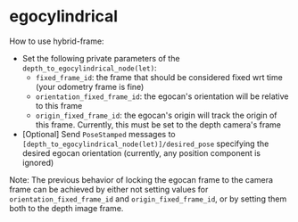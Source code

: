 # egocylindrical


How to use hybrid-frame:
- Set the following private parameters of the `depth_to_egocylindrical_node(let)`:
  - `fixed_frame_id`: the frame that should be considered fixed wrt time (your odometry frame is fine)
  - `orientation_fixed_frame_id`: the egocan's orientation will be relative to this frame
  - `origin_fixed_frame_id`: the egocan's origin will track the origin of this frame. Currently, this must be set to the depth camera's frame
- [Optional] Send `PoseStamped` messages to `[depth_to_egocylindrical_node(let)]/desired_pose` specifying the desired egocan orientation (currently, any position component is ignored)

Note: The previous behavior of locking the egocan frame to the camera frame can be achieved by either not setting values for `orientation_fixed_frame_id` and `origin_fixed_frame_id`, or by setting them both to the depth image frame.

